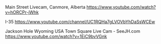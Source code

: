 Main Street Livecam, Canmore, Alberta
https://www.youtube.com/watch?v=hORCPr-jWhk

I-35
https://www.youtube.com/channel/UC1RQHa7gLVOVbYhDaSsWCEw

Jackson Hole Wyoming USA Town Square Live Cam - SeeJH.com
https://www.youtube.com/watch?v=1EiC9bvVGnk
